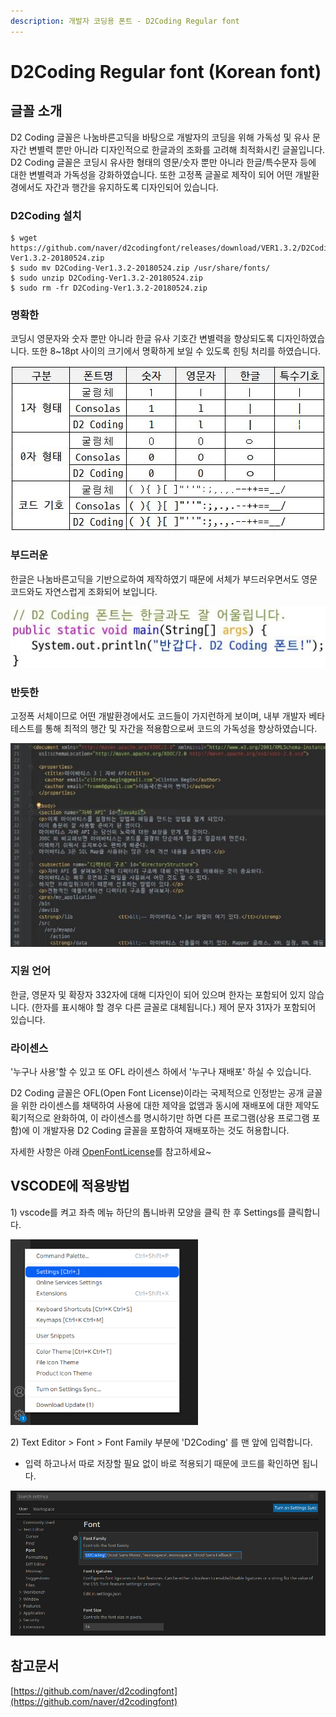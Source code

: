 ```yaml
---
description: 개발자 코딩용 폰트 - D2Coding Regular font
---
```


# D2Coding Regular font (Korean font)

## **글꼴 소개**

D2 Coding 글꼴은 나눔바른고딕을 바탕으로 개발자의 코딩을 위해 가독성 및 유사 문자간 변별력 뿐만 아니라 디자인적으로 한글과의 조화를 고려해 최적화시킨 글꼴입니다. D2 Coding 글꼴은 코딩시 유사한 형태의 영문/숫자 뿐만 아니라 한글/특수문자 등에 대한 변별력과 가독성을 강화하였습니다. 또한 고정폭 글꼴로 제작이 되어 어떤 개발환경에서도 자간과 행간을 유지하도록 디자인되어 있습니다.



### D2Coding 설치

```
$ wget https://github.com/naver/d2codingfont/releases/download/VER1.3.2/D2Coding-Ver1.3.2-20180524.zip
$ sudo mv D2Coding-Ver1.3.2-20180524.zip /usr/share/fonts/
$ sudo unzip D2Coding-Ver1.3.2-20180524.zip
$ sudo rm -fr D2Coding-Ver1.3.2-20180524.zip
```

### **명확한**

코딩시 영문자와 숫자 뿐만 아니라 한글 유사 기호간 변별력을 향상되도록 디자인하였습니다. 또한 8\~18pt 사이의 크기에서 명확하게 보일 수 있도록 힌팅 처리를 하였습니다. 

![](../../.gitbook/assets/D2Coding-01.jpeg)

### **부드러운**

한글은 나눔바른고딕을 기반으로하여 제작하였기 때문에 서체가 부드러우면서도 영문 코드와도 자연스럽게 조화되어 보입니다. 

![](../../.gitbook/assets/D2Coding-02.jpeg)

### **반듯한**

고정폭 서체이므로 어떤 개발환경에서도 코드들이 가지런하게 보이며, 내부 개발자 베타 테스트를 통해 최적의 행간 및 자간을 적용함으로써 코드의 가독성을 향상하였습니다. 

![](../../.gitbook/assets/D2Coding-03.jpeg)

### **지원 언어**

한글, 영문자 및 확장자 332자에 대해 디자인이 되어 있으며 한자는 포함되어 있지 않습니다. (한자를 표시해야 할 경우 다른 글꼴로 대체됩니다.) 제어 문자 31자가 포함되어 있습니다.

### **라이센스**

'누구나 사용'할 수 있고 또 OFL 라이센스 하에서 '누구나 재배포' 하실 수 있습니다.

D2 Coding 글꼴은 OFL(Open Font License)이라는 국제적으로 인정받는 공개 글꼴을 위한 라이센스를 채택하여 사용에 대한 제약을 없앰과 동시에 재배포에 대한 제약도 획기적으로 완화하여, 이 라이센스를 명시하기만 하면 다른 프로그램(상용 프로그램 포함)에 이 개발자용 D2 Coding 글꼴을 포함하여 재배포하는 것도 허용합니다.

자세한 사항은 아래 [OpenFontLicense](https://github.com/naver/d2codingfont/wiki/Open-Font-License)를 참고하세요\~

## **VSCODE에 적용방법**

1\) vscode를 켜고 좌측 메뉴 하단의 톱니바퀴 모양을 클릭 한 후 Settings를 클릭합니다. 

![](../../.gitbook/assets/D2Coding-04.png)

2\) Text Editor > Font > Font Family 부분에 'D2Coding' 를 맨 앞에 입력합니다.

* 입력 하고나서 따로 저장할 필요 없이 바로 적용되기 때문에 코드를 확인하면 됩니다.

![](../../.gitbook/assets/D2Coding-05.png)

## **참고문서**

[https://github.com/naver/d2codingfont](https://github.com/naver/d2codingfont) 
